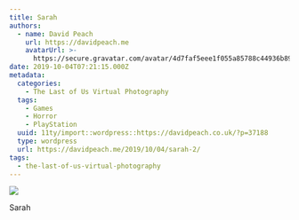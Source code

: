 ```yaml
---
title: Sarah
authors:
  - name: David Peach
    url: https://davidpeach.me
    avatarUrl: >-
      https://secure.gravatar.com/avatar/4d7faf5eee1f055a85788c44936b8995eaab6dfb004e7854ec747ccb272e91ee?s=96&d=mm&r=g
date: 2019-10-04T07:21:15.000Z
metadata:
  categories:
    - The Last of Us Virtual Photography
  tags:
    - Games
    - Horror
    - PlayStation
  uuid: 11ty/import::wordpress::https://davidpeach.co.uk/?p=37188
  type: wordpress
  url: https://davidpeach.me/2019/10/04/sarah-2/
tags:
  - the-last-of-us-virtual-photography
---
```

[![](/assets/Sarah-1-scaled-QEr4wOPwomaA.jpg)](/assets/Sarah-1-scaled-QEr4wOPwomaA.jpg)

Sarah
